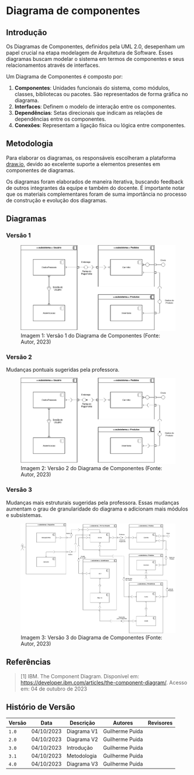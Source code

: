 # Diagrama de componentes

## Introdução

Os Diagramas de Componentes, definidos pela UML 2.0, desepenham um papel
crucial na etapa modelagem de Arquitetura de Software. Esses diagramas
buscam modelar o sistema em termos de componentes e seus relacionamentos
através de interfaces.

Um Diagrama de Componentes é composto por:

1. **Componentes**: Unidades funcionais do sistema, como módulos, classes,
   bibliotecas ou pacotes. São representados de forma gráfica no diagrama.
2. **Interfaces**: Definem o modelo de interação entre os componentes.
3. **Dependências**: Setas direcionais que indicam as relações de dependências
   entre os componentes.
4. **Conexões**: Representam a ligação física ou lógica entre componentes.

## Metodologia

Para elaborar os diagramas, os responsáveis escolheram a plataforma
[draw.io](https://www.drawio.com), devido ao excelente suporte a elementos
presentes em componentes de diagramas.

Os diagramas foram elaborados de maneira iterativa, buscando feedback de outros
integrantes da equipe e também do docente. É importante notar que os materiais
complementares foram de suma importância no processo de construção e evolução
dos diagramas.

## Diagramas

### Versão 1

<figure>
  <img src="v1.png" />
  <figcaption>Imagem 1: Versão 1 do Diagrama de Componentes (Fonte: Autor, 2023)</figcaption>
</figure>

### Versão 2

Mudanças pontuais sugeridas pela professora.

<figure>
  <img src="v2.png" />
  <figcaption>Imagem 2: Versão 2 do Diagrama de Componentes (Fonte: Autor, 2023)</figcaption>
</figure>

### Versão 3

Mudanças mais estruturais sugeridas pela professora. Essas mudanças aumentam o
grau de granularidade do diagrama e adicionam mais módulos e subsistemas.

<figure>
  <img src="v3.png" />
  <figcaption>Imagem 3: Versão 3 do Diagrama de Componentes (Fonte: Autor, 2023)</figcaption>
</figure>

## Referências

> [1] IBM. The Component Diagram. Disponível em: https://developer.ibm.com/articles/the-component-diagram/. Acesso em: 04 de outubro de 2023

## Histório de Versão

| Versão | Data       | Descrição      | Autores         | Revisores          |
| ------ | ---------- | -------------- | --------------- | ------------------ |
| `1.0`  | 04/10/2023 | Diagrama V1    | Guilherme Puida |                    |
| `2.0`  | 04/10/2023 | Diagrama V2    | Guilherme Puida |                    |
| `3.0`  | 04/10/2023 | Introdução     | Guilherme Puida |                    |
| `3.1`  | 04/10/2023 | Metodologia    | Guilherme Puida |                    |
| `4.0`  | 04/10/2023 | Diagrama V3    | Guilherme Puida |                    |
